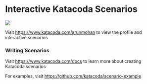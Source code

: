 # Interactive Katacoda Scenarios

[![](http://shields.katacoda.com/katacoda/arunmohan/count.svg)](https://www.katacoda.com/arunmohan "Get your profile on Katacoda.com")

Visit https://www.katacoda.com/arunmohan to view the profile and interactive scenarios

### Writing Scenarios
Visit https://www.katacoda.com/docs to learn more about creating Katacoda scenarios

For examples, visit https://github.com/katacoda/scenario-example
